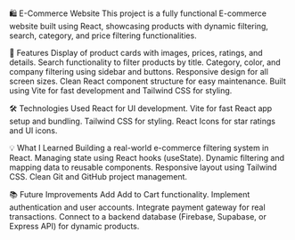 🛍️ E-Commerce Website
This project is a fully functional E-commerce website built using React, showcasing products with dynamic filtering, search, category, and price filtering functionalities.

🚀 Features
Display of product cards with images, prices, ratings, and details.
Search functionality to filter products by title.
Category, color, and company filtering using sidebar and buttons.
Responsive design for all screen sizes.
Clean React component structure for easy maintenance.
Built using Vite for fast development and Tailwind CSS for styling.

🛠️ Technologies Used
React for UI development.
Vite for fast React app setup and bundling.
Tailwind CSS for styling.
React Icons for star ratings and UI icons.

💡 What I Learned
Building a real-world e-commerce filtering system in React.
Managing state using React hooks (useState).
Dynamic filtering and mapping data to reusable components.
Responsive layout using Tailwind CSS.
Clean Git and GitHub project management.

📚 Future Improvements
Add Add to Cart functionality.
Implement authentication and user accounts.
Integrate payment gateway for real transactions.
Connect to a backend database (Firebase, Supabase, or Express API) for dynamic products.
